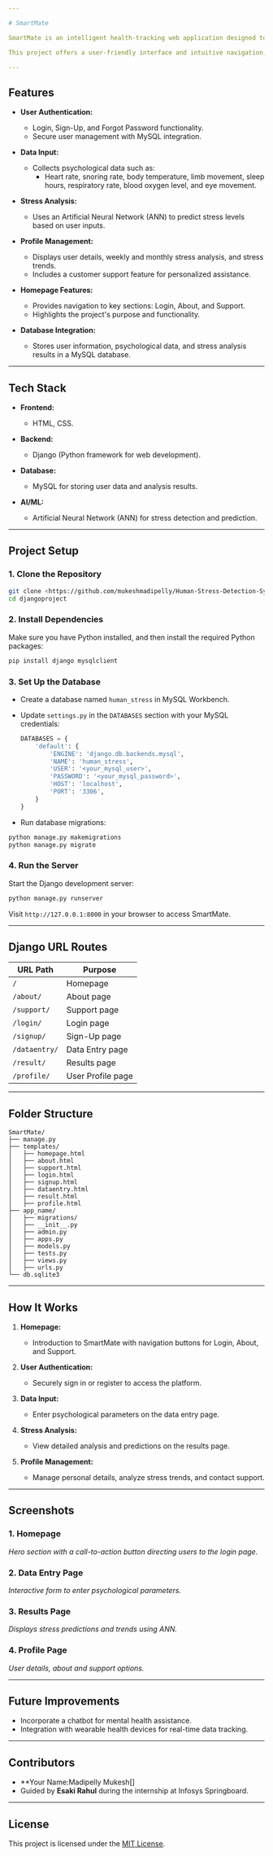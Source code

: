 ```yaml
---

# SmartMate

SmartMate is an intelligent health-tracking web application designed to monitor and manage mental wellness. Leveraging Artificial Neural Networks (ANN) and psychological data, it provides stress level predictions and actionable insights to improve mental health.  

This project offers a user-friendly interface and intuitive navigation, making it easy for users to input their data, analyze stress levels, and view results, all while ensuring a professional and appealing web design.

---
```


## **Features**
- **User Authentication:**
  - Login, Sign-Up, and Forgot Password functionality.
  - Secure user management with MySQL integration.

- **Data Input:**
  - Collects psychological data such as:
    - Heart rate, snoring rate, body temperature, limb movement, sleep hours, respiratory rate, blood oxygen level, and eye movement.
  
- **Stress Analysis:**
  - Uses an Artificial Neural Network (ANN) to predict stress levels based on user inputs.

- **Profile Management:**
  - Displays user details, weekly and monthly stress analysis, and stress trends.
  - Includes a customer support feature for personalized assistance.

- **Homepage Features:**
  - Provides navigation to key sections: Login, About, and Support.
  - Highlights the project's purpose and functionality.

- **Database Integration:**
  - Stores user information, psychological data, and stress analysis results in a MySQL database.

---

## **Tech Stack**
- **Frontend:**
  - HTML, CSS.
  
- **Backend:**
  - Django (Python framework for web development).

- **Database:**
  - MySQL for storing user data and analysis results.

- **AI/ML:**
  - Artificial Neural Network (ANN) for stress detection and prediction.

---

## **Project Setup**

### 1. **Clone the Repository**
```bash
git clone <https://github.com/mukeshmadipelly/Human-Stress-Detection-System>
cd djangoproject
```

### 2. **Install Dependencies**
Make sure you have Python installed, and then install the required Python packages:
```bash
pip install django mysqlclient
```

### 3. **Set Up the Database**
- Create a database named `human_stress` in MySQL Workbench.
- Update `settings.py` in the `DATABASES` section with your MySQL credentials:
  ```python
  DATABASES = {
      'default': {
          'ENGINE': 'django.db.backends.mysql',
          'NAME': 'human_stress',
          'USER': '<your_mysql_user>',
          'PASSWORD': '<your_mysql_password>',
          'HOST': 'localhost',
          'PORT': '3306',
      }
  }
  ```

- Run database migrations:
```bash
python manage.py makemigrations
python manage.py migrate
```

### 4. **Run the Server**
Start the Django development server:
```bash
python manage.py runserver
```
Visit `http://127.0.0.1:8000` in your browser to access SmartMate.

---

## **Django URL Routes**
| URL Path        | Purpose                      |
|------------------|------------------------------|
| `/`              | Homepage                    |
| `/about/`        | About page                  |
| `/support/`      | Support page                |
| `/login/`        | Login page                  |
| `/signup/`       | Sign-Up page                |
| `/dataentry/`    | Data Entry page             |
| `/result/`       | Results page                |
| `/profile/`      | User Profile page           |

---

## **Folder Structure**
```plaintext
SmartMate/
├── manage.py
├── templates/
│   ├── homepage.html
│   ├── about.html
│   ├── support.html
│   ├── login.html
│   ├── signup.html
│   ├── dataentry.html
│   ├── result.html
│   ├── profile.html
├── app_name/
│   ├── migrations/
│   ├── __init__.py
│   ├── admin.py
│   ├── apps.py
│   ├── models.py
│   ├── tests.py
│   ├── views.py
│   ├── urls.py
└── db.sqlite3
```

---

## **How It Works**
1. **Homepage:**
   - Introduction to SmartMate with navigation buttons for Login, About, and Support.

2. **User Authentication:**
   - Securely sign in or register to access the platform.

3. **Data Input:**
   - Enter psychological parameters on the data entry page.

4. **Stress Analysis:**
   - View detailed analysis and predictions on the results page.

5. **Profile Management:**
   - Manage personal details, analyze stress trends, and contact support.

---

## **Screenshots**
### 1. **Homepage**
*Hero section with a call-to-action button directing users to the login page.*

### 2. **Data Entry Page**
*Interactive form to enter psychological parameters.*

### 3. **Results Page**
*Displays stress predictions and trends using ANN.*

### 4. **Profile Page**
*User details, about and support options.*

---

## **Future Improvements**
- Incorporate a chatbot for mental health assistance.
- Integration with wearable health devices for real-time data tracking.

---

## **Contributors**
- **Your Name:Madipelly Mukesh[]
- Guided by **Esaki Rahul** during the internship at Infosys Springboard.

---

## **License**
This project is licensed under the [MIT License](LICENSE).
